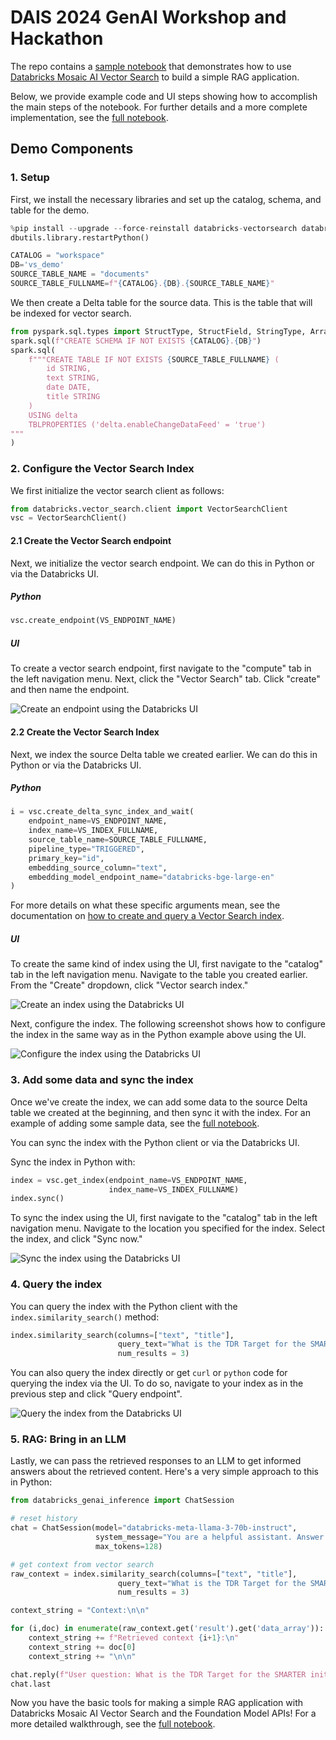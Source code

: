 # DAIS 2024 GenAI Workshop and Hackathon

The repo contains a [sample notebook](vector_search_fm_api.ipynb) that demonstrates how to use [Databricks Mosaic AI Vector Search](https://docs.databricks.com/en/generative-ai/vector-search.html) to build a simple RAG application.

Below, we provide example code and UI steps showing how to accomplish the main steps of the notebook. For further details and a more complete implementation, see the [full notebook](vector_search_fm_api.ipynb).

## Demo Components

### 1. Setup

First, we install the necessary libraries and set up the catalog, schema, and table for the demo.

```python
%pip install --upgrade --force-reinstall databricks-vectorsearch databricks-genai-inference
dbutils.library.restartPython()

CATALOG = "workspace"
DB='vs_demo'
SOURCE_TABLE_NAME = "documents"
SOURCE_TABLE_FULLNAME=f"{CATALOG}.{DB}.{SOURCE_TABLE_NAME}"
```

We then create a Delta table for the source data. This is the table that will be indexed for vector search.

```python
from pyspark.sql.types import StructType, StructField, StringType, ArrayType, FloatType
spark.sql(f"CREATE SCHEMA IF NOT EXISTS {CATALOG}.{DB}")
spark.sql(
    f"""CREATE TABLE IF NOT EXISTS {SOURCE_TABLE_FULLNAME} (
        id STRING,
        text STRING,
        date DATE,
        title STRING
    )
    USING delta 
    TBLPROPERTIES ('delta.enableChangeDataFeed' = 'true')
"""
)
```

### 2. Configure the Vector Search Index

We first initialize the vector search client as follows:

```python
from databricks.vector_search.client import VectorSearchClient
vsc = VectorSearchClient()
```

#### 2.1 Create the Vector Search endpoint

Next, we initialize the vector search endpoint. We can do this in Python or via the Databricks UI.

##### Python

```python
vsc.create_endpoint(VS_ENDPOINT_NAME)
```

##### UI

To create a vector search endpoint, first navigate to the "compute" tab in the left navigation menu. Next, click the "Vector Search" tab. Click "create" and then name the endpoint.

![Create an endpoint using the Databricks UI](./images/create_endpoint_ui.png)

#### 2.2 Create the Vector Search Index

Next, we index the source Delta table we created earlier. We can do this in Python or via the Databricks UI.

##### Python

```python
i = vsc.create_delta_sync_index_and_wait(
    endpoint_name=VS_ENDPOINT_NAME,
    index_name=VS_INDEX_FULLNAME,
    source_table_name=SOURCE_TABLE_FULLNAME,
    pipeline_type="TRIGGERED",
    primary_key="id",
    embedding_source_column="text",
    embedding_model_endpoint_name="databricks-bge-large-en"
)
```

For more details on what these specific arguments mean, see the documentation on [how to create and query a Vector Search index](https://docs.databricks.com/en/generative-ai/create-query-vector-search.html).

##### UI

To create the same kind of index using the UI, first navigate to the "catalog" tab in the left navigation menu. Navigate to the table you created earlier. From the "Create" dropdown, click "Vector search index."

![Create an index using the Databricks UI](./images/create_index_ui_1.png)

Next, configure the index. The following screenshot shows how to configure the index in the same way as in the Python example above using the UI.

![Configure the index using the Databricks UI](./images/create_index_ui_2.png)

### 3. Add some data and sync the index

Once we've create the index, we can add some data to the source Delta table we created at the beginning, and then sync it with the index. For an example of adding some sample data, see the [full notebook](vector_search_fm_api.ipynb).

You can sync the index with the Python client or via the Databricks UI.

Sync the index in Python with:

```python
index = vsc.get_index(endpoint_name=VS_ENDPOINT_NAME,
                      index_name=VS_INDEX_FULLNAME)
index.sync()
```

To sync the index using the UI, first navigate to the "catalog" tab in the left navigation menu. Navigate to the location you specified for the index. Select the index, and click "Sync now."

![Sync the index using the Databricks UI](./images/sync_index_ui.png)

### 4. Query the index

You can query the index with the Python client with the `index.similarity_search()` method:

```python
index.similarity_search(columns=["text", "title"],
                        query_text="What is the TDR Target for the SMARTER initiative?",
                        num_results = 3)
```

You can also query the index directly or get `curl` or `python` code for querying the index via the UI. To do so, navigate to your index as in the previous step and click "Query endpoint".

![Query the index from the Databricks UI](./images/query_index_ui.png)

### 5. RAG: Bring in an LLM

Lastly, we can pass the retrieved responses to an LLM to get informed answers about the retrieved content. Here's a very simple approach to this in Python:

```python
from databricks_genai_inference import ChatSession

# reset history
chat = ChatSession(model="databricks-meta-llama-3-70b-instruct",
                   system_message="You are a helpful assistant. Answer the user's question based on the provided context.",
                   max_tokens=128)

# get context from vector search
raw_context = index.similarity_search(columns=["text", "title"],
                        query_text="What is the TDR Target for the SMARTER initiative?",
                        num_results = 3)

context_string = "Context:\n\n"

for (i,doc) in enumerate(raw_context.get('result').get('data_array')):
    context_string += f"Retrieved context {i+1}:\n"
    context_string += doc[0]
    context_string += "\n\n"

chat.reply(f"User question: What is the TDR Target for the SMARTER initiative?\n\nContext: {context_string}")
chat.last
```

Now you have the basic tools for making a simple RAG application with Databricks Mosaic AI Vector Search and the Foundation Model APIs! For a more detailed walkthrough, see the [full notebook](vector_search_fm_api.ipynb).
